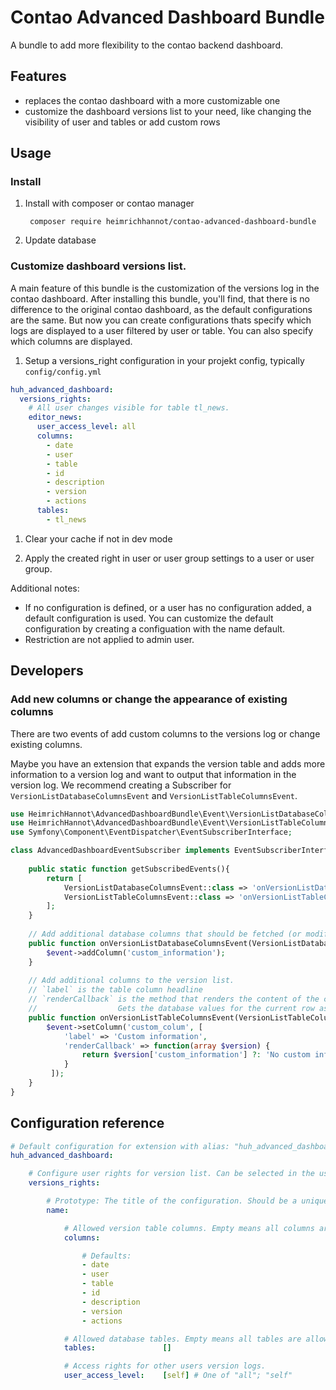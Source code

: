 # Contao Advanced Dashboard Bundle

A bundle to add more flexibility to the contao backend dashboard.

## Features
- replaces the contao dashboard with a more customizable one
- customize the dashboard versions list to your need, like changing the visibility of user and tables or add custom rows

## Usage

### Install  

1. Install with composer or contao manager

        composer require heimrichhannot/contao-advanced-dashboard-bundle

1. Update database

### Customize dashboard versions list.

A main feature of this bundle is the customization of the versions log in the contao dashboard. After installing this bundle, you'll find, that there is no difference to the original contao dashboard, as the default configurations are the same. But now you can create configurations thats specify which logs are displayed to a user filtered by user or table. You can also specify which columns are displayed. 

1. Setup a versions_right configuration in your projekt config, typically `config/config.yml`

```yaml
huh_advanced_dashboard:
  versions_rights:
    # All user changes visible for table tl_news.
    editor_news:
      user_access_level: all
      columns:
        - date
        - user
        - table
        - id
        - description
        - version
        - actions
      tables:
        - tl_news
```

1. Clear your cache if not in dev mode

1. Apply the created right in user or user group settings to a user or user group.

Additional notes:
- If no configuration is defined, or a user has no configuration added, a default configuration is used. You can customize the default configuration by creating a configuation with the name default.
- Restriction are not applied to admin user.

## Developers

### Add new columns or change the appearance of existing columns

There are two events of add custom columns to the versions log or change existing columns. 

Maybe you have an extension that expands the version table and adds more information to a version log and want to output that information in the version log. We recommend creating a Subscriber for `VersionListDatabaseColumnsEvent` and `VersionListTableColumnsEvent`.

```php
use HeimrichHannot\AdvancedDashboardBundle\Event\VersionListDatabaseColumnsEvent;
use HeimrichHannot\AdvancedDashboardBundle\Event\VersionListTableColumnsEvent;
use Symfony\Component\EventDispatcher\EventSubscriberInterface;

class AdvancedDashboardEventSubscriber implements EventSubscriberInterface {
    
    public static function getSubscribedEvents(){
        return [
            VersionListDatabaseColumnsEvent::class => 'onVersionListDatabaseColumnsEvent',
            VersionListTableColumnsEvent::class => 'onVersionListTableColumnsEvent',
        ];
    }
    
    // Add additional database columns that should be fetched (or modify existing values)
    public function onVersionListDatabaseColumnsEvent(VersionListDatabaseColumnsEvent $event) {
        $event->addColumn('custom_information');
    }
    
    // Add additional columns to the version list.
    // `label` is the table column headline
    // `renderCallback` is the method that renders the content of the current column.
    //                  Gets the database values for the current row as parameter.
    public function onVersionListTableColumnsEvent(VersionListTableColumnsEvent $event) {
        $event->setColumn('custom_colum', [
            'label' => 'Custom information', 
            'renderCallback' => function(array $version) {
                return $version['custom_information'] ?: 'No custom information';
            }
         ]);
    }
}
```

## Configuration reference
```yaml
# Default configuration for extension with alias: "huh_advanced_dashboard"
huh_advanced_dashboard:

    # Configure user rights for version list. Can be selected in the user and user group settings.
    versions_rights:

        # Prototype: The title of the configuration. Should be a unique alias/name containing just 'a-z0-9-_' like 'all_users','editor_news'.
        name:

            # Allowed version table columns. Empty means all columns are allowed.
            columns:

                # Defaults:
                - date
                - user
                - table
                - id
                - description
                - version
                - actions

            # Allowed database tables. Empty means all tables are allowed.
            tables:               []

            # Access rights for other users version logs.
            user_access_level:    [self] # One of "all"; "self"
```